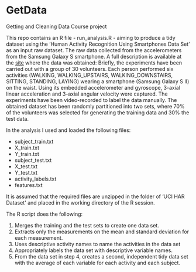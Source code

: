 GetData
=======

Getting and Cleaning Data Course project

This repo contains an R file - run_analysis.R - aiming to produce a tidy dataset using the ‘Human Activity Recognition Using Smartphones Data Set’ as an input raw dataset. The raw data collected from the accelerometers from the Samsung Galaxy S smartphone. A full description is available at the [site](http://archive.ics.uci.edu/ml/datasets/Human+Activity+Recognition+Using+Smartphones) where the data was obtained:
Briefly, the experiments have been carried out with a group of 30 volunteers. Each person performed six activities (WALKING, WALKING_UPSTAIRS, WALKING_DOWNSTAIRS, SITTING, STANDING, LAYING) wearing a smartphone (Samsung Galaxy S II) on the waist. Using its embedded accelerometer and gyroscope, 3-axial linear acceleration and 3-axial angular velocity were captured. The experiments have been video-recorded to label the data manually. The obtained dataset has been randomly partitioned into two sets, where 70% of the volunteers was selected for generating the training data and 30% the test data.

In the analysis I used and loaded the following files: 
* subject_train.txt
* X_train.txt
* Y_train.txt
* subject_test.txt
* X_test.txt
* Y_test.txt
* activity_labels.txt
* features.txt

It is assumed that the required files are unzipped in the folder of ‘UCI HAR Dataset' and placed in the working directory of the R session.

The R script does the following:
 1. Merges the training and the test sets to create one data set.
 2. Extracts only the measurements on the mean and standard deviation for each measurement. 
 3. Uses descriptive activity names to name the activities in the data set
 4. Appropriately labels the data set with descriptive variable names. 
 5. From the data set in step 4, creates a second, independent tidy data set with the average of each variable for each activity and each subject.
